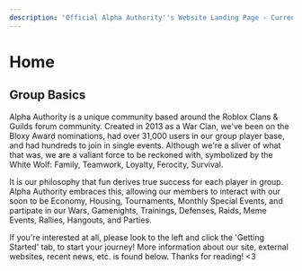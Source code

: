 ```yaml
---
description: 'Official Alpha Authority''s Website Landing Page - Currently [V0.0.3]'
---
```


# Home

## Group Basics

Alpha Authority is a unique community based around the Roblox Clans & Guilds forum community. Created in 2013 as a War Clan, we've been on the Bloxy Award nominations, had over 31,000 users in our group player base, and had hundreds to join in single events. Although we're a sliver of what that was, we are a valiant force to be reckoned with, symbolized by the White Wolf: Family, Teamwork, Loyalty, Ferocity, Survival.  
  
It is our philosophy that fun derives true success for each player in group. Alpha Authority embraces this, allowing our members to interact with our soon to be Economy, Housing, Tournaments, Monthly Special Events, and partipate in our Wars, Gamenights, Trainings, Defenses, Raids, Meme Events, Rallies, Hangouts, and Parties.  
  
If you're interested at all, please look to the left and click the 'Getting Started' tab, to start your journey! More information about our site, external websites, recent news, etc. is found below. Thanks for reading! &lt;3

